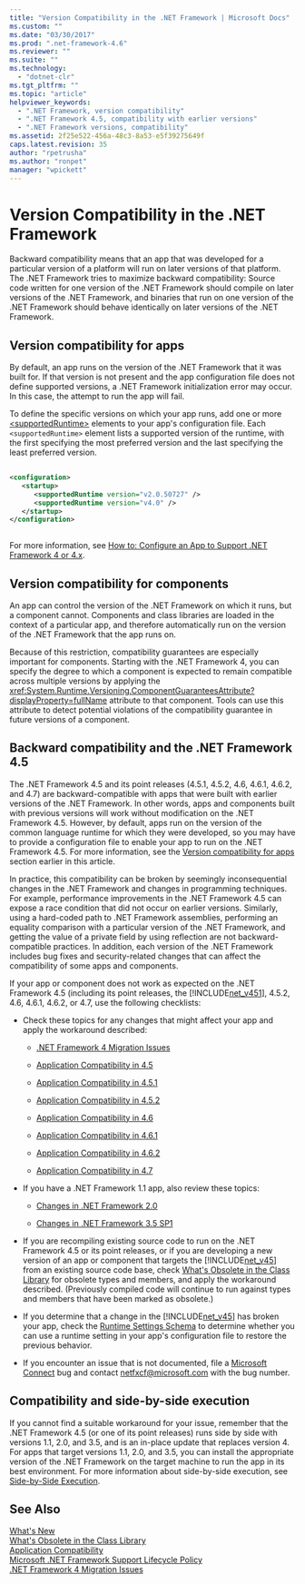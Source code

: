 ```yaml
---
title: "Version Compatibility in the .NET Framework | Microsoft Docs"
ms.custom: ""
ms.date: "03/30/2017"
ms.prod: ".net-framework-4.6"
ms.reviewer: ""
ms.suite: ""
ms.technology: 
  - "dotnet-clr"
ms.tgt_pltfrm: ""
ms.topic: "article"
helpviewer_keywords: 
  - ".NET Framework, version compatibility"
  - ".NET Framework 4.5, compatibility with earlier versions"
  - ".NET Framework versions, compatibility"
ms.assetid: 2f25e522-456a-48c3-8a53-e5f39275649f
caps.latest.revision: 35
author: "rpetrusha"
ms.author: "ronpet"
manager: "wpickett"
---
```

# Version Compatibility in the .NET Framework
Backward compatibility means that an app that was developed for a particular version of a platform will run on later versions of that platform. The .NET Framework tries to maximize backward compatibility: Source code written for one version of the .NET Framework should compile on later versions of the .NET Framework, and binaries that run on one version of the .NET Framework should behave identically on later versions of the .NET Framework.  
  
<a name="Apps"></a>   
## Version compatibility for apps  
 By default, an app runs on the version of the .NET Framework that it was built for. If that version is not present and the app configuration file does not define supported versions, a .NET Framework initialization error may occur. In this case, the attempt to run the app will fail.  
  
 To define the specific versions on which your app runs, add one or more [\<supportedRuntime>](../../../docs/framework/configuring-apps/file-schema/startup/supportedruntime-element.md) elements to your app's configuration file. Each `<supportedRuntime>` element lists a supported version of the runtime, with the first specifying the most preferred version and the last specifying the least preferred version.  
  
```xml  
  
<configuration>  
   <startup>  
      <supportedRuntime version="v2.0.50727" />  
      <supportedRuntime version="v4.0" />  
   </startup>  
</configuration>  
  
```  
  
 For more information, see [How to: Configure an App to Support .NET Framework 4 or 4.x](../../../docs/framework/migration-guide/how-to-configure-an-app-to-support-net-framework-4-or-4-5.md).  
  
## Version compatibility for components  
 An app can control the version of the .NET Framework on which it runs, but a component cannot. Components and class libraries are loaded in the context of a particular app, and therefore automatically run on the version of the .NET Framework that the app runs on.  
  
 Because of this restriction, compatibility guarantees are especially important for components. Starting with the .NET Framework 4, you can specify the degree to which a component is expected to remain compatible across multiple versions by applying the <xref:System.Runtime.Versioning.ComponentGuaranteesAttribute?displayProperty=fullName> attribute to that component. Tools can use this attribute to detect potential violations of the compatibility guarantee in future versions of a component.  
  
## Backward compatibility and the .NET Framework 4.5  
 The .NET Framework 4.5 and its point releases (4.5.1, 4.5.2, 4.6, 4.6.1, 4.6.2, and 4.7) are backward-compatible with apps that were built with earlier versions of the .NET Framework. In other words, apps and components built with previous versions will work without modification on the .NET Framework 4.5. However, by default, apps run on the version of the common language runtime for which they were developed, so you may have to provide a configuration file to enable your app to run on the .NET Framework 4.5. For more information, see the [Version compatibility for apps](#Apps) section earlier in this article.  
  
 In practice, this compatibility can be broken by seemingly inconsequential changes in the .NET Framework and changes in programming techniques. For example, performance improvements in the .NET Framework 4.5 can expose a race condition that did not occur on earlier versions. Similarly, using a hard-coded path to .NET Framework assemblies, performing an equality comparison with a particular version of the .NET Framework, and getting the value of a private field by using reflection are not backward-compatible practices. In addition, each version of the .NET Framework includes bug fixes and security-related changes that can affect the compatibility of some apps and components.  
  
 If your app or component does not work as expected on the .NET Framework 4.5 (including its point releases, the [!INCLUDE[net_v451](../../../includes/net-v451-md.md)], 4.5.2, 4.6, 4.6.1, 4.6.2, or 4.7, use the following checklists:  
  
-   Check these topics  for any changes that might affect your app and apply the workaround described:  
  
    -   [.NET Framework 4 Migration Issues](http://go.microsoft.com/fwlink/p/?LinkId=248212)  
  
    -   [Application Compatibility in 4.5](../../../docs/framework/migration-guide/application-compatibility-in-the-net-framework-4-5.md)  
  
    -   [Application Compatibility in 4.5.1](../../../docs/framework/migration-guide/application-compatibility-in-the-net-framework-4-5-1.md)  
  
    -   [Application Compatibility in 4.5.2](../../../docs/framework/migration-guide/application-compatibility-in-the-net-framework-4-5-2.md)  
  
    -   [Application Compatibility in 4.6](../../../docs/framework/migration-guide/application-compatibility-in-the-net-framework-4-6.md)  
  
    -   [Application Compatibility in 4.6.1](../../../docs/framework/migration-guide/application-compatibility-in-the-net-framework-4-6-1.md)  
  
    -   [Application Compatibility in 4.6.2](../../../docs/framework/migration-guide/application-compatibility-in-the-net-framework-4-6-2.md)  

    - [Application Compatibility in 4.7](../../../docs/framework/migration-guide/application-compatibility-in-the-net-framework-4-6-2.md)
       
-   If you have a .NET Framework 1.1 app, also review these topics:  
  
    -   [Changes in .NET Framework 2.0](http://go.microsoft.com/fwlink/?LinkID=125263)  
  
    -   [Changes in .NET Framework 3.5 SP1](http://go.microsoft.com/fwlink/?LinkId=186989)  
  
-   If you are recompiling existing source code to run on the .NET Framework 4.5 or its point releases, or if you are developing a new version of an app or component that targets the [!INCLUDE[net_v45](../../../includes/net-v45-md.md)] from an existing source code base, check [What's Obsolete in the Class Library](../../../docs/framework/whats-new/whats-obsolete.md) for obsolete types and members, and apply the workaround described. (Previously compiled code will continue to run against types and members that have been marked as obsolete.)  
  
-   If you determine that a change in the [!INCLUDE[net_v45](../../../includes/net-v45-md.md)] has broken your app, check the [Runtime Settings Schema](../../../docs/framework/configuring-apps/file-schema/runtime/index.md) to determine whether you can use a runtime setting in your app's configuration file to restore the previous behavior.  
  
-   If you encounter an issue that is not documented, file a [Microsoft Connect](http://go.microsoft.com/fwlink/?LinkID=154815) bug and contact [netfxcf@microsoft.com](mailto:netfxcf@microsoft.com) with the bug number.  
  
## Compatibility and side-by-side execution  
 If you cannot find a suitable workaround for your issue, remember that the .NET Framework 4.5 (or one of its point releases) runs side by side with versions 1.1, 2.0, and 3.5, and is an in-place update that replaces version 4. For apps that target versions 1.1, 2.0, and 3.5, you can install the appropriate version of the .NET Framework on the target machine to run the app in its best environment. For more information about side-by-side execution, see [Side-by-Side Execution](../../../docs/framework/deployment/side-by-side-execution.md).  
  
## See Also  
 [What's New](../../../docs/framework/whats-new/whats-new.md)   
 [What's Obsolete in the Class Library](../../../docs/framework/whats-new/whats-obsolete.md)   
 [Application Compatibility](../../../docs/framework/migration-guide/application-compatibility.md)   
 [Microsoft .NET Framework Support Lifecycle Policy](http://go.microsoft.com/fwlink/p/?LinkId=248212)   
 [.NET Framework 4 Migration Issues](http://go.microsoft.com/fwlink/p/?LinkId=248212)